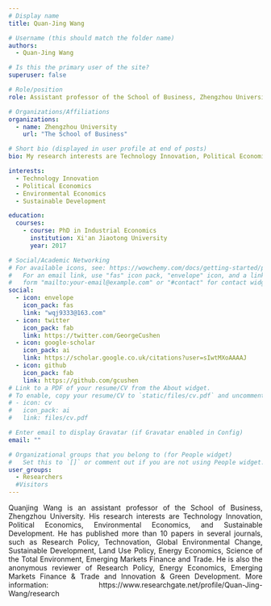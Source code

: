 ```yaml
---
# Display name
title: Quan-Jing Wang

# Username (this should match the folder name)
authors:
  - Quan-Jing Wang

# Is this the primary user of the site?
superuser: false

# Role/position
role: Assistant professor of the School of Business, Zhengzhou University.

# Organizations/Affiliations
organizations:
  - name: Zhengzhou University
    url: "The School of Business"

# Short bio (displayed in user profile at end of posts)
bio: My research interests are Technology Innovation, Political Economics, Environmental Economics, and Sustainable Development.

interests:
  - Technology Innovation
  - Political Economics
  - Environmental Economics
  - Sustainable Development

education:
  courses:
    - course: PhD in Industrial Economics
      institution: Xi'an Jiaotong University
      year: 2017

# Social/Academic Networking
# For available icons, see: https://wowchemy.com/docs/getting-started/page-builder/#icons
#   For an email link, use "fas" icon pack, "envelope" icon, and a link in the
#   form "mailto:your-email@example.com" or "#contact" for contact widget.
social:
  - icon: envelope
    icon_pack: fas
    link: "wqj9333@163.com"
  - icon: twitter
    icon_pack: fab
    link: https://twitter.com/GeorgeCushen
  - icon: google-scholar
    icon_pack: ai
    link: https://scholar.google.co.uk/citations?user=sIwtMXoAAAAJ
  - icon: github
    icon_pack: fab
    link: https://github.com/gcushen
# Link to a PDF of your resume/CV from the About widget.
# To enable, copy your resume/CV to `static/files/cv.pdf` and uncomment the lines below.
# - icon: cv
#   icon_pack: ai
#   link: files/cv.pdf

# Enter email to display Gravatar (if Gravatar enabled in Config)
email: ""

# Organizational groups that you belong to (for People widget)
#   Set this to `[]` or comment out if you are not using People widget.
user_groups:
  - Researchers
  #Visitors
---
```


<div style="text-align: justify">
Quanjing Wang is an assistant professor of the School of Business, Zhengzhou University. His research interests are Technology Innovation, Political Economics, Environmental Economics, and Sustainable Development. He has published more than 10 papers in several journals, such as Research Policy, Technovation, Global Environmental Change, Sustainable Development, Land Use Policy, Energy Economics, Science of the Total Environment, Emerging Markets Finance and Trade. He is also the anonymous reviewer of Research Policy, Energy Economics, Emerging Markets Finance & Trade and Innovation & Green Development.
More information: https://www.researchgate.net/profile/Quan-Jing-Wang/research
</div>